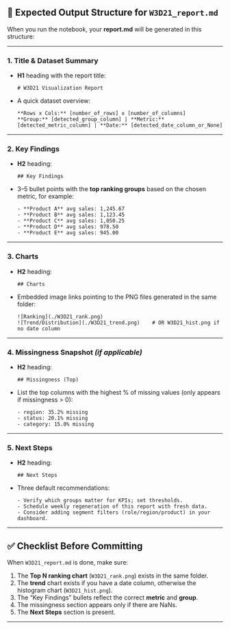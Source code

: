 ## 📄 Expected Output Structure for `W3D21_report.md`

When you run the notebook, your **report.md** will be generated in this structure:

---

### 1. Title & Dataset Summary

* **H1** heading with the report title:

  ```
  # W3D21 Visualization Report
  ```
* A quick dataset overview:

  ```
  **Rows x Cols:** [number_of_rows] x [number_of_columns]
  **Group:** [detected_group_column] | **Metric:** [detected_metric_column] | **Date:** [detected_date_column_or_None]
  ```

---

### 2. Key Findings

* **H2** heading:

  ```
  ## Key Findings
  ```
* 3–5 bullet points with the **top ranking groups** based on the chosen metric, for example:

  ```
  - **Product A** avg sales: 1,245.67
  - **Product B** avg sales: 1,123.45
  - **Product C** avg sales: 1,050.25
  - **Product D** avg sales: 978.50
  - **Product E** avg sales: 945.00
  ```

---

### 3. Charts

* **H2** heading:

  ```
  ## Charts
  ```
* Embedded image links pointing to the PNG files generated in the same folder:

  ```
  ![Ranking](./W3D21_rank.png)
  ![Trend/Distribution](./W3D21_trend.png)    # OR W3D21_hist.png if no date column
  ```

---

### 4. Missingness Snapshot *(if applicable)*

* **H2** heading:

  ```
  ## Missingness (Top)
  ```
* List the top columns with the highest % of missing values (only appears if missingness > 0):

  ```
  - region: 35.2% missing
  - status: 20.1% missing
  - category: 15.0% missing
  ```

---

### 5. Next Steps

* **H2** heading:

  ```
  ## Next Steps
  ```
* Three default recommendations:

  ```
  - Verify which groups matter for KPIs; set thresholds.
  - Schedule weekly regeneration of this report with fresh data.
  - Consider adding segment filters (role/region/product) in your dashboard.
  ```

---

## ✅ Checklist Before Committing

When `W3D21_report.md` is done, make sure:

1. The **Top N ranking chart** (`W3D21_rank.png`) exists in the same folder.
2. The **trend** chart exists if you have a date column, otherwise the histogram chart (`W3D21_hist.png`).
3. The “Key Findings” bullets reflect the correct **metric** and **group**.
4. The missingness section appears only if there are NaNs.
5. The **Next Steps** section is present.

---
